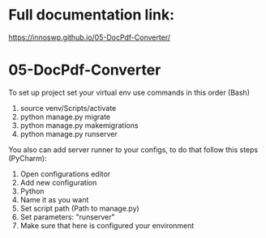 # Full documentation link:

https://innoswp.github.io/05-DocPdf-Converter/

# 05-DocPdf-Converter

To set up project set your virtual env use commands in this order (Bash)

1. source venv/Scripts/activate
2. python manage.py migrate
3. python manage.py makemigrations
4. python manage.py runserver

You also can add server runner to your configs,
to do that follow this steps (PyCharm):

1. Open configurations editor
2. Add new configuration
3. Python
4. Name it as you want
5. Set script path (Path to manage.py)
6. Set parameters: "runserver"
7. Make sure that here is configured your environment
